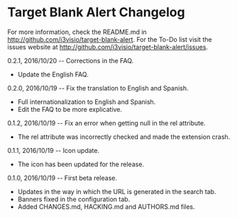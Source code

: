 Target Blank Alert Changelog
============================

For more information, check the README.md in <http://github.com/i3visio/target-blank-alert>. For the To-Do list visit the issues website at <http://github.com/i3visio/target-blank-alert/issues>.

0.2.1, 2016/10/20 -- Corrections in the FAQ.
- Update the English FAQ.

0.2.0, 2016/10/19 -- Fix the translation to English and Spanish.
- Full internationalization to English and Spanish.
- Edit the FAQ to be more explicative.

0.1.2, 2016/10/19 -- Fix an error when getting null in the rel attribute.
- The rel attribute was incorrectly checked and made the extension crash.

0.1.1, 2016/10/19 -- Icon update.
- The icon has been updated for the release.

0.1.0, 2016/10/19 -- First beta release.
- Updates in the way in which the URL is generated in the search tab.
- Banners fixed in the configuration tab.
- Added CHANGES.md, HACKING.md and AUTHORS.md files.

